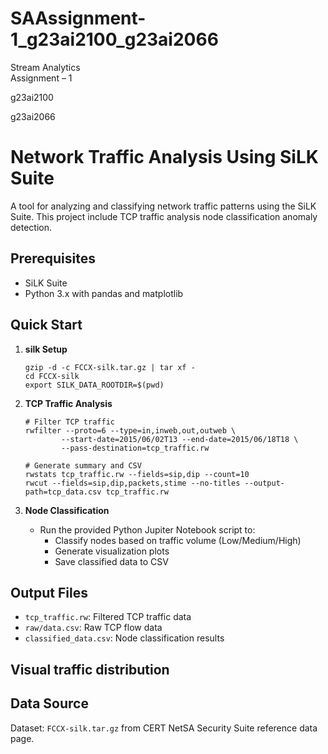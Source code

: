 # SAAssignment-1_g23ai2100_g23ai2066

Stream Analytics  
Assignment – 1

g23ai2100

g23ai2066


# Network Traffic Analysis Using SiLK Suite

A tool for analyzing and classifying network traffic patterns using the SiLK Suite. 
This project include 
TCP traffic analysis
node classification
anomaly detection.

## Prerequisites

- SiLK Suite
- Python 3.x with pandas and matplotlib

## Quick Start

1. **silk Setup**
   ```
   gzip -d -c FCCX-silk.tar.gz | tar xf -
   cd FCCX-silk
   export SILK_DATA_ROOTDIR=$(pwd)
   ```

2. **TCP Traffic Analysis**
   ```
   # Filter TCP traffic
   rwfilter --proto=6 --type=in,inweb,out,outweb \
           --start-date=2015/06/02T13 --end-date=2015/06/18T18 \
           --pass-destination=tcp_traffic.rw

   # Generate summary and CSV
   rwstats tcp_traffic.rw --fields=sip,dip --count=10
   rwcut --fields=sip,dip,packets,stime --no-titles --output-path=tcp_data.csv tcp_traffic.rw
   ```

3. **Node Classification**
   - Run the provided Python Jupiter Notebook script to:
     - Classify nodes based on traffic volume (Low/Medium/High) 
     - Generate visualization plots
     - Save classified data to CSV

## Output Files

- `tcp_traffic.rw`: Filtered TCP traffic data
- `raw/data.csv`: Raw TCP flow data
- `classified_data.csv`: Node classification results

## Visual traffic distribution

## Data Source

Dataset: `FCCX-silk.tar.gz` from CERT NetSA Security Suite reference data page.
